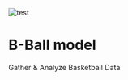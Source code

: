 ![test](http://cdn.collider.com/uploads/imagegallery/quantum_hoops/quantum_hoops_movie_image__2_.jpg)
# B-Ball model

Gather & Analyze Basketball Data 
